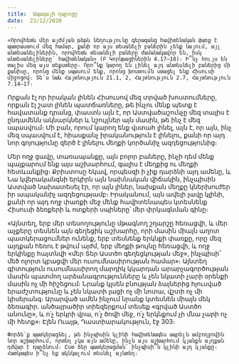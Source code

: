 ```yaml
---
title:  Ապագայի դպրոցը
date:  23/12/2020
---
```


`«Որովհետև մեր այժմյան թեթև նեղությունը գերազանց հավիտենական փառք է պատրաստում մեզ համար, քանի որ այս տեսանելի բաներին չենք նայում, այլ անտեսանելիներին, որովհետև տեսանելի բաները ժամանակավոր են, իսկ անտեսանելիները՝ հավիտենական» (Բ Կորնթացիներին 4.17–18)։ Ի՞նչ հույս են տալիս մեզ այս տեքստերը։ Որո՞նք կարող են լինել այդ անտեսնելի բաներից մի քանիսը, որոնց մենք սպասում ենք, որոնց խոստումն ստացել ենք Հիսուսի միջոցով։ Տե՛ս նաև Հայտնություն 21.1, 2, Հայտնություն 2.7, Հայտնություն 7.14–17։`

Որքան էլ որ իրական լինեն Հիսուսով մեզ տրված խոստումները, որքան էլ շատ լինեն պատճառները, թե ինչու մենք պետք է հավատանք դրանց, փաստն այն է, որ Աստվածաշունչը մեզ տալիս է ընդամենն ակնարկներ և նշույլներ այն մասին, թե ինչ է մեզ սպասվում։ Մի բան, որում կարող ենք վստահ լինել, այն է, որ այն, ինչ մեզ սպասվում է, հիասքանչ իրականություն է լինելու, քանի որ այդ նոր գոյությունը զերծ է լինելու մեղքի կործանիչ ազդեցությունից։

Մեր ողջ ցավը, տառապանքը, այն բոլոր բաները, ինչի դեմ մենք պայքարում ենք այս աշխարհում, գալիս է մեղքից ու մեղքի հետևանքից։ Քրիստոսը եկավ, որպեսզի ի չիք դարձնի այդ ամենը, և Նա կվերականգնի երկիրն այն նախնական վիճակին, ինչպիսին Աստված նախատեսել էր, որ այն լիներ, նախքան մեղքը կներխուժեր իր ապականիչ ազդեցությամբ։ Իրականում, այն ավելի լավը կլինի, քանի որ այդ ողջ փառքի մեջ մենք հավիտենապես կտեսնենք Հիսուսի ձեռքերի և ոտքերի սպիները՝ մեր փրկագնման գինը։

«Այնտեղ, երբ մեր տեսողությունը մթագնող շղարշը հեռացվի, և մեր աչքերը տեսնեն այն գեղեցիկ աշխարհը, որի մասին միայն աղոտ պատկերացումներ ունենք, երբ տեսնենք երկնքի փառքը, որը մեզ այդքան հեռու է թվում այժմ, երբ մեղքի թույնը հեռացվի, և ողջ երկինքը հայտնվի «մեր Տեր Աստծո գեղեցկության մեջ», ինչպիսի՜ մեծ ոլորտ կբացվի մեր ուսումնասիրության համար»։ Այնտեղ գիտություն ուսումնասիրող մարդիկ կկարդան արարչագործության մասին պատմող արձանագրությունները և չեն նկատի չարի օրենքի մասին ոչ մի հիշեցում։ Նրանք կլսեն բնության ձայներից հյուսված երաժշտությունը և չեն նկատի լացի ոչ մի նոտա, վշտի ոչ մի կիսերանգ։ Արարված ամեն ինչում նրանք կտեսնեն միայն մեկ ձեռագիր. անծայրածիր տիեզերքում տեսեք «գրված Աստծո անունը», և ո՛չ երկրի վրա, ո՛չ ծովի մեջ, ո՛չ երկնքում չի մնա չարի ոչ մի հետք»։ Էլեն Ուայթ, Դաստիարակություն, էջ 303։

`Փորձե՛ք պատկերացնել, թե ինչպիսին կլինի հավիտենապես ապրելն ամբողջովին նոր աշխարհում, որտեղ չկա այն ամենը, ինչն այս աշխարհում կյանքն այդքան դժվար է դարձնում։ Ըստ ձեր պատկերացման՝ ինչպիսի՞ն կլինի այդ կյանքը։ Հատկապես ի՞նչ եք ակնկալում տեսնել այնտեղ։`